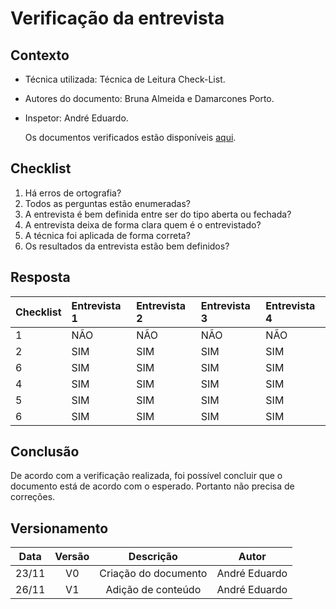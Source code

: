 # Verificação da entrevista

## Contexto

- Técnica utilizada: Técnica de Leitura Check-List.
- Autores do documento: Bruna Almeida e Damarcones Porto.
- Inspetor: André Eduardo.
  
  <p align = "justify">Os documentos verificados estão disponíveis <a href="https://interacao-humano-computador.github.io/2020.1-Prefeiturade-Aguas-Lindas-de-Goias/perfil_usuario/entrevista/">aqui</a>.</p>

## Checklist

1. Há erros de ortografia?
2. Todos as perguntas estão enumeradas?
3. A entrevista é bem definida entre ser do tipo aberta ou fechada?
4. A entrevista deixa de forma clara quem é o entrevistado?
5. A técnica foi aplicada de forma correta?
6. Os resultados da entrevista estão bem definidos?

## Resposta

| Checklist | Entrevista 1 | Entrevista 2 | Entrevista 3 | Entrevista 4 |
| :-------- | :----------- | :----------- | :----------- | :----------- |
| 1         | NÃO          | NÃO          | NÃO          | NÃO          |
| 2         | SIM          | SIM          | SIM          | SIM          |
| 6         | SIM          | SIM          | SIM          | SIM          |
| 4         | SIM          | SIM          | SIM          | SIM          |
| 5         | SIM          | SIM          | SIM          | SIM          |
| 6         | SIM          | SIM          | SIM          | SIM          |

## Conclusão

De acordo com a verificação realizada, foi possível concluir que o documento está de acordo com o esperado. Portanto não precisa de correções.

## Versionamento

| Data  | Versão |      Descrição       |     Autor     |
| :---: | :----: | :------------------: | :-----------: |
| 23/11 |   V0   | Criação do documento | André Eduardo |
| 26/11 |   V1   |  Adição de conteúdo  | André Eduardo |
